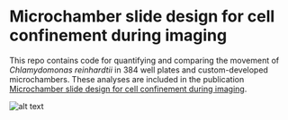 # Microchamber slide design for cell confinement during imaging

This repo contains code for quantifying and comparing the movement of *Chlamydomonas reinhardtii* in 384 well plates and custom-developed microchambers. These analyses are included in the publication [Microchamber slide design for cell confinement during imaging](research.arcadiascience.com/pub/resource-microchamber-slide).

![alt text](https://drive.google.com/file/d/1svnBp2Vlne5dcX5ojrrZlBFEjSGl2h22/view?usp=sharing)
